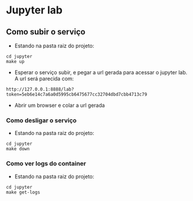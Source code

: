 # Jupyter lab
## **Como subir o serviço**
- Estando na pasta raiz do projeto:
```
cd jupyter
make up
```
- Esperar o serviço subir, e pegar a url gerada para acessar o jupyter lab. A url será parecida com:
```
http://127.0.0.1:8888/lab?token=5eb6e14c7a6a0d5995cb6475677cc32704dbd7cbb4713c79
```
- Abrir um browser e colar a url gerada

### Como desligar o serviço
- Estando na pasta raiz do projeto:
```
cd jupyter
make down
```

### Como ver logs do container
- Estando na pasta raiz do projeto:
```
cd jupyter
make get-logs
```
